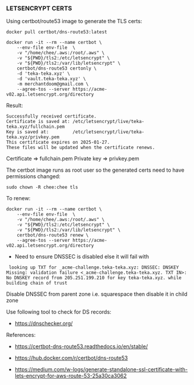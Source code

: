 ### LETSENCRYPT CERTS

Using certbot/route53 image to generate the TLS certs:

```
docker pull certbot/dns-route53:latest
```

```
docker run -it --rm --name certbot \
    --env-file env-file  \
    -v "/home/chee/.aws:/root/.aws" \
    -v "${PWD}/tls2:/etc/letsencrypt" \
    -v "${PWD}/tls2:/var/lib/letsencrypt" \
    certbot/dns-route53 certonly \
    -d 'teka-teka.xyz' \
    -d 'vault.teka-teka.xyz' \
    -m merchantdoom@gmail.com \
    --agree-tos --server https://acme-v02.api.letsencrypt.org/directory
```

Result:
```
Successfully received certificate.
Certificate is saved at: /etc/letsencrypt/live/teka-teka.xyz/fullchain.pem
Key is saved at:         /etc/letsencrypt/live/teka-teka.xyz/privkey.pem
This certificate expires on 2025-01-27.
These files will be updated when the certificate renews.
```


Certificate => fullchain.pem
Private key => privkey.pem

The certbot image runs as root user so the generated certs need to have permissions changed:
```
sudo chown -R chee:chee tls
```

To renew:
```
docker run -it --rm --name certbot \
    --env-file env-file  \
    -v "/home/chee/.aws:/root/.aws" \
    -v "${PWD}/tls2:/etc/letsencrypt" \
    -v "${PWD}/tls2:/var/lib/letsencrypt" \
    certbot/dns-route53 renew \
    --agree-tos --server https://acme-v02.api.letsencrypt.org/directory
```



* Need to ensure DNSSEC is disabled else it will fail with 

```
 looking up TXT for _acme-challenge.teka-teka.xyz: DNSSEC: DNSKEY Missing: validation failure <_acme-challenge.teka-teka.xyz. TXT IN>: No DNSKEY record from 205.251.199.210 for key teka-teka.xyz. while building chain of trust
```

Disable DNSSEC from parent zone i.e. squarespace then disable it in child zone

Use following tool to check for DS records:

- https://dnschecker.org/



References:
- https://certbot-dns-route53.readthedocs.io/en/stable/

- https://hub.docker.com/r/certbot/dns-route53

- https://medium.com/w-logs/generate-standalone-ssl-certificate-with-lets-encrypt-for-aws-route-53-25a30ca3062